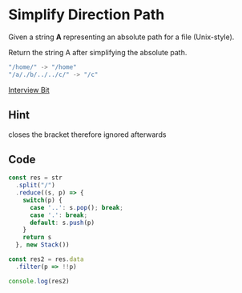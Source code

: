 # Simplify Direction Path

Given a string **A** representing an absolute path for a file (Unix-style).

Return the string A after simplifying the absolute path.

```javascript
"/home/" -> "/home"
"/a/./b/../../c/" -> "/c"
```

[Interview Bit](https://www.interviewbit.com/problems/simplify-directory-path/)

## Hint

closes the bracket therefore ignored afterwards

## Code

```javascript
const res = str
  .split("/")
  .reduce((s, p) => {
    switch(p) {
      case '..': s.pop(); break;
      case '.': break;
      default: s.push(p)
    }
    return s
  }, new Stack())

const res2 = res.data
  .filter(p => !!p)

console.log(res2)
```

